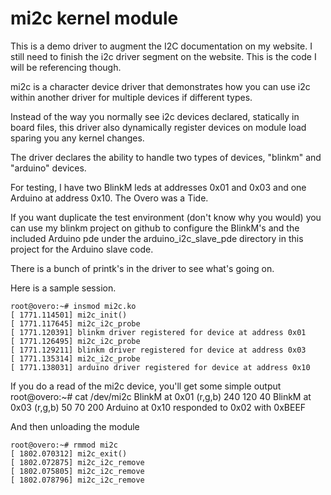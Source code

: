  mi2c kernel module
=======

This is a demo driver to augment the I2C documentation on my website. I still
need to finish the i2c driver segment on the website. This is the code I will
be referencing though.

mi2c is a character device driver that demonstrates how you can use i2c within
another driver for multiple devices if different types.

Instead of the way you normally see i2c devices declared, statically in board
files, this driver also dynamically register devices on module load sparing
you any kernel changes.

The driver declares the ability to handle two types of devices, "blinkm" and
"arduino" devices.

For testing, I have two BlinkM leds at addresses 0x01 and 0x03 and one Arduino
at address 0x10. The Overo was a Tide.

If you want duplicate the test environment (don't know why you would) you can 
use my blinkm project on github to configure the BlinkM's and the included
Arduino pde under the arduino_i2c_slave_pde directory in this project for the
Arduino slave code.

There is a bunch of printk's in the driver to see what's going on.

Here is a sample session.

	root@overo:~# insmod mi2c.ko 
	[ 1771.114501] mi2c_init()
	[ 1771.117645] mi2c_i2c_probe
	[ 1771.120391] blinkm driver registered for device at address 0x01
	[ 1771.126495] mi2c_i2c_probe
	[ 1771.129211] blinkm driver registered for device at address 0x03
	[ 1771.135314] mi2c_i2c_probe
	[ 1771.138031] arduino driver registered for device at address 0x10


If you do a read of the mi2c device, you'll get some simple output
	root@overo:~# cat /dev/mi2c 
	BlinkM at 0x01 (r,g,b) 240 120 40
	BlinkM at 0x03 (r,g,b) 50 70 200
	Arduino at 0x10 responded to 0x02 with 0xBEEF


And then unloading the module

	root@overo:~# rmmod mi2c
	[ 1802.070312] mi2c_exit()
	[ 1802.072875] mi2c_i2c_remove
	[ 1802.075805] mi2c_i2c_remove
	[ 1802.078796] mi2c_i2c_remove

